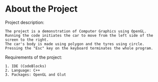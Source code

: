 # About the Project

  Project description:

    The project is a demonstration of Computer Graphics using OpenGL.
    Running the code initiates the car to move from the left side of the screen to the right.
    The car's body is made using polygon and the tyres using circle.
    Pressing the "Esc" key on the keyboard terminates the whole program.
  
  Requirements of the project:

    1. IDE (CodeBlocks)
    2. Language: C++
    3. Packages: OpenGL and Glut 
